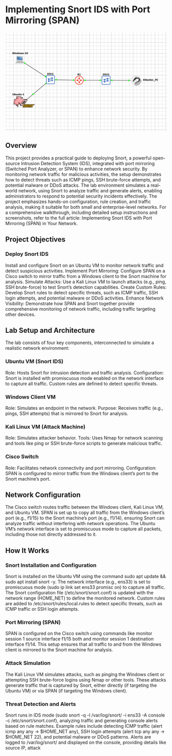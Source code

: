 # Implementing Snort IDS with Port Mirroring (SPAN)

![image alt](https://raw.githubusercontent.com/DEENSec/Snort-IDS-with-SPAN-Lab-Setup-and-Demo/refs/heads/main/01.png)

## Overview

This project provides a practical guide to deploying Snort, a powerful open-source Intrusion Detection System (IDS), integrated with port mirroring (Switched Port Analyzer, or SPAN) to enhance network security. By monitoring network traffic for malicious activities, the setup demonstrates how to detect threats such as ICMP pings, SSH brute-force attempts, and potential malware or DDoS attacks. The lab environment simulates a real-world network, using Snort to analyze traffic and generate alerts, enabling administrators to respond to potential security incidents effectively. The project emphasizes hands-on configuration, rule creation, and traffic analysis, making it suitable for both small and enterprise-level networks.
For a comprehensive walkthrough, including detailed setup instructions and screenshots, refer to the full article: Implementing Snort IDS with Port Mirroring (SPAN) in Your Network.


## Project Objectives

### Deploy Snort IDS

Install and configure Snort on an Ubuntu VM to monitor network traffic and detect suspicious activities.
Implement Port Mirroring: Configure SPAN on a Cisco switch to mirror traffic from a Windows client to the Snort machine for analysis.
Simulate Attacks: Use a Kali Linux VM to launch attacks (e.g., ping, SSH brute-force) to test Snort’s detection capabilities.
Create Custom Rules: Develop Snort rules to detect specific threats, such as ICMP traffic, SSH login attempts, and potential malware or DDoS activities.
Enhance Network Visibility: Demonstrate how SPAN and Snort together provide comprehensive monitoring of network traffic, including traffic targeting other devices.

## Lab Setup and Architecture
The lab consists of four key components, interconnected to simulate a realistic network environment:

### Ubuntu VM (Snort IDS)

Role: Hosts Snort for intrusion detection and traffic analysis.
Configuration: Snort is installed with promiscuous mode enabled on the network interface to capture all traffic. Custom rules are defined to detect specific threats.


### Windows Client VM

Role: Simulates an endpoint in the network.
Purpose: Receives traffic (e.g., pings, SSH attempts) that is mirrored to Snort for analysis.


### Kali Linux VM (Attack Machine)

Role: Simulates attacker behavior.
Tools: Uses Nmap for network scanning and tools like ping or SSH brute-force scripts to generate malicious traffic.


### Cisco Switch
Role: Facilitates network connectivity and port mirroring.
Configuration: SPAN is configured to mirror traffic from the Windows client’s port to the Snort machine’s port.



## Network Configuration

The Cisco switch routes traffic between the Windows client, Kali Linux VM, and Ubuntu VM.
SPAN is set up to copy all traffic from the Windows client’s port (e.g., f1/15) to the Snort machine’s port (e.g., f1/14), ensuring Snort can analyze traffic without interfering with network operations.
The Ubuntu VM’s network interface is set to promiscuous mode to capture all packets, including those not directly addressed to it.

## How It Works

### Snort Installation and Configuration

Snort is installed on the Ubuntu VM using the command sudo apt update && sudo apt install snort -y.
The network interface (e.g., ens33) is set to promiscuous mode (sudo ip link set ens33 promisc on) to capture all traffic.
The Snort configuration file (/etc/snort/snort.conf) is updated with the network range (HOME_NET) to define the monitored network.
Custom rules are added to /etc/snort/rules/local.rules to detect specific threats, such as ICMP traffic or SSH login attempts.


### Port Mirroring (SPAN)

SPAN is configured on the Cisco switch using commands like monitor session 1 source interface f1/15 both and monitor session 1 destination interface f1/14.
This setup ensures that all traffic to and from the Windows client is mirrored to the Snort machine for analysis.


### Attack Simulation

The Kali Linux VM simulates attacks, such as pinging the Windows client or attempting SSH brute-force logins using Nmap or other tools.
These attacks generate traffic that is captured by Snort, either directly (if targeting the Ubuntu VM) or via SPAN (if targeting the Windows client).


### Threat Detection and Alerts

Snort runs in IDS mode (sudo snort -q -l /var/log/snort/ -i ens33 -A console -c /etc/snort/snort.conf), analyzing traffic and generating console alerts based on rule matches.
Example rules include detecting ICMP traffic (alert icmp any any -> $HOME_NET any), SSH login attempts (alert tcp any any -> $HOME_NET 22), and potential malware or DDoS patterns.
Alerts are logged to /var/log/snort/ and displayed on the console, providing details like source IP, attack



